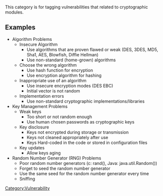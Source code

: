 This category is for tagging vulnerabilities that related to
cryptographic modules.

## Examples

  - Algorithm Problems
      - Insecure Algorithm
          - Use algorithms that are proven flawed or weak (DES, 3DES,
            MD5, Sha1, AES, Blowfish, Diffie Hellman)
          - Use non-standard (home-grown) algorithms
      - Choose the wrong algorithm
          - Use hash function for encryption
          - Use encryption algorithm for hashing
      - Inappropriate use of an algorithm
          - Use insecure encryption modes (DES EBC)
          - Initial vector is not random
      - Implementation errors
          - Use non-standard cryptographic implementations/libraries
  - Key Management Problems
      - Weak keys
          - Too short or not random enough
          - Use human chosen passwords as cryptographic keys
      - Key disclosure
          - Keys not encrypted during storage or transmission
          - Keys not cleaned appropriately after use
          - Keys Hard-coded in the code or stored in configuration files
      - Key updates
          - Allow keys aging
  - Random Number Generator (RNG) Problems
      - Poor random number generators (c: rand(), Java:
        java.util.Random())
      - Forget to seed the random number generator
      - Use the same seed for the random number generator every time
      - Sniffing

[Category:Vulnerability](Category:Vulnerability "wikilink")